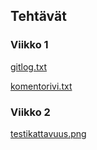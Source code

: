 ## Tehtävät
### Viikko 1

[gitlog.txt](https://github.com/mikkope123/ot-harjoitustyo/blob/master/laskarit/viikko1/gitlog.txt)

[komentorivi.txt](https://github.com/mikkope123/ot-harjoitustyo/blob/master/laskarit/viikko1/komentorivi.txt)

### Viikko 2

[testikattavuus.png](https://github.com/mikkope123/ot-harjoitustyo/blob/master/laskarit/viikko2/testikattavuus.png)
